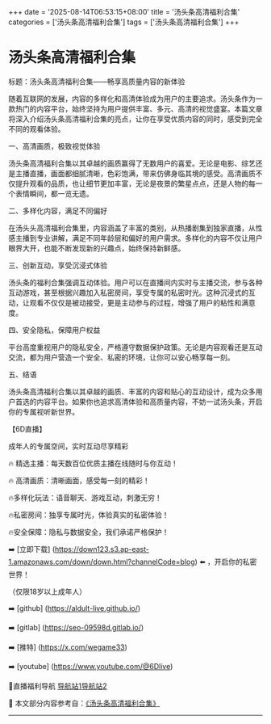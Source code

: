 +++
date = '2025-08-14T06:53:15+08:00'
title = '汤头条高清福利合集'
categories = ['汤头条高清福利合集']
tags = ['汤头条高清福利合集']
+++

# 汤头条高清福利合集

标题：汤头条高清福利合集——畅享高质量内容的新体验

随着互联网的发展，内容的多样化和高清体验成为用户的主要追求。汤头条作为一款热门的内容平台，始终坚持为用户提供丰富、多元、高清的视觉盛宴。本篇文章将深入介绍汤头条高清福利合集的亮点，让你在享受优质内容的同时，感受到完全不同的观看体验。

一、高清画质，极致视觉体验

汤头条高清福利合集以其卓越的画质赢得了无数用户的喜爱。无论是电影、综艺还是主播直播，画面都细腻清晰，色彩饱满，带来仿佛身临其境的感受。高清画质不仅提升观看的品质，也让细节更加丰富，无论是夜景的繁星点点，还是人物的每一个表情瞬间，都一览无遗。

二、多样化内容，满足不同偏好

在汤头头高清福利合集里，内容涵盖了丰富的类别，从热播剧集到独家直播，从性感主播到专业讲解，满足不同年龄层和偏好的用户需求。多样化的内容不仅让用户眼界大开，也能不断发现新的兴趣点，始终保持新鲜感。

三、创新互动，享受沉浸式体验

汤头条的福利合集强调互动体验。用户可以在直播间内实时与主播交流，参与各种互动游戏，甚至根据兴趣加入私密房间，享受专属的私密时光。这种沉浸式的互动，让观看不仅仅是被动接受，更是主动参与的过程，增强了用户的粘性和满意度。

四、安全隐私，保障用户权益

平台高度重视用户的隐私安全，严格遵守数据保护政策。无论是内容观看还是互动交流，都为用户营造一个安全、私密的环境，让你可以安心畅享每一刻。

五、结语

汤头条高清福利合集以其卓越的画质、丰富的内容和贴心的互动设计，成为众多用户首选的内容平台。如果你也追求高清体验和高质量内容，不妨一试汤头条，开启你的专属视听新世界。

【6D直播】

 成年人的专属空间，实时互动尽享精彩

🔥 精选主播：每天数百位优质主播在线随时与你互动！

🔥 高清画质：清晰画面，感受每一刻的精彩！

🔥多样化玩法：语音聊天、游戏互动，刺激无穷！

🔥私密房间：独享专属时光，体验真实的私密体验！

🔥安全保障：隐私与数据安全，我们承诺严格保护！

➡️ [立即下载] (https://down123.s3.ap-east-1.amazonaws.com/down/down.html?channelCode=blog) ⬅️ ，开启你的私密世界！

 （仅限18岁以上成年人）

➡️ [github] (https://aldult-live.github.io/)

➡️ [gitlab] (https://seo-09598d.gitlab.io/)

➡️ [推特] (https://x.com/wegame33)

➡️ [youtube] (https://www.youtube.com/@6Dlive)

🔞直播福利导航   [导航站1](https://webstack-86085a.gitlab.io/)[导航站2](https://onlygit123-2.github.io/)


📘 本文部分内容参考自：[《汤头条高清福利合集》](https://webstack-hugo-15.pages.dev/)

---
